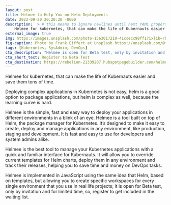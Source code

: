 ```yaml
---
layout: post
title: Helmee to Help You on Helm Deployments
date: 2022-09-20 20:20:20 -0600
description:  > # this means to ignore newlines until next YAML property
    Helmee for kubernetes, that can make the life of Kubernauts easier and save them tons of time.
external_image: true
img: https://images.unsplash.com/photo-1563017210-41ccecc98ff1?ixlib=rb-1.2.1&ixid=MnwxMjA3fDB8MHxwaG90by1wYWdlfHx8fGVufDB8fHx8&auto=format&fit=crop&w=1481&q=80
fig-caption: Photo by Frank Eiffert at Unsplash https://unsplash.com/@feiffert
tags: [Kubernetes, SysAdmin, DevOps]
cta_description: "Helmee is open for Beta test, only by invitation and for limited time."
cta_short_text: Register to Beta Test
cta_destination: https://rebelion-21339207.hubspotpagebuilder.com/helmee-early-adopters
---
```


Helmee for kubernetes, that can make the life of Kubernauts easier and save them tons of time.

Deploying complex applications in Kubernetes is not easy, helm is a good option to package applications, but helm is complex as well, because the learning curve is hard.

Helmee is the simple, fast and easy way to deploy your applications in different environments in a blink of an eye. Helmee is a tool built on top of Helm, the package manager for Kubernetes. It’s designed to make it easy to create, deploy and manage applications in any environment, like production, staging and development. It is fast and easy to use for developers and system admins alike.

Helmee is the best tool to manage your Kubernetes applications with a quick and familiar interface for Kubernauts. It will allow you to override current templates for Helm charts, deploy them in any environment and track their releases, helping you to save time and money on DevOps tasks.

Helmee is implemented in JavaScript using the same idea that Helm, based on templates, but allowing you to create specific workspaces for every single environment that you use in real life projects; it is open for Beta test, only by invitation and for limited time, so, register to get included in the waiting list.